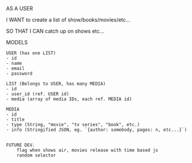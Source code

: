 AS A USER

I WANT to create a list of show/books/movies/etc...

SO THAT I CAN catch up on shows etc...


MODELS

    USER (has one LIST)
    - id
    - name
    - email
    - password

    LIST (Belongs to USER, has many MEDIA)
    - id
    - user_id (ref. USER id)
    - media (array of media IDs, each ref. MEDIA id)

    MEDIA
    - id
    - title
    - type (String, "movie", "tv series", "book", etc.)
    - info (Stringified JSON, eg. `{author: somebody, pages: n, etc...}`)


    FUTURE DEV.
        flag when shows air, movies release with time based js 
        random selector